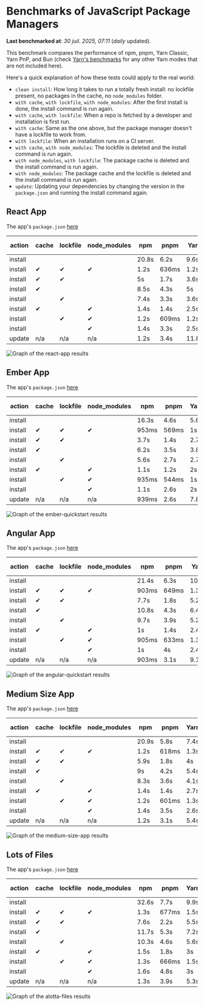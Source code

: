 # Benchmarks of JavaScript Package Managers

**Last benchmarked at**: _30 juil. 2025, 07:11_ (_daily_ updated).

This benchmark compares the performance of npm, pnpm, Yarn Classic, Yarn PnP, and Bun (check [Yarn's benchmarks](https://yarnpkg.com/benchmarks) for any other Yarn modes that are not included here).

Here's a quick explanation of how these tests could apply to the real world:

- `clean install`: How long it takes to run a totally fresh install: no lockfile present, no packages in the cache, no `node_modules` folder.
- `with cache`, `with lockfile`, `with node_modules`: After the first install is done, the install command is run again.
- `with cache`, `with lockfile`: When a repo is fetched by a developer and installation is first run.
- `with cache`: Same as the one above, but the package manager doesn't have a lockfile to work from.
- `with lockfile`: When an installation runs on a CI server.
- `with cache`, `with node_modules`: The lockfile is deleted and the install command is run again.
- `with node_modules`, `with lockfile`: The package cache is deleted and the install command is run again.
- `with node_modules`: The package cache and the lockfile is deleted and the install command is run again.
- `update`: Updating your dependencies by changing the version in the `package.json` and running the install command again.

## React App

The app's `package.json` [here](./fixtures/react-app/package.json)

| action  | cache | lockfile | node_modules| npm | pnpm | Yarn | Yarn PnP | Bun |
| ---     | ---   | ---      | ---         | --- | ---  | ---  | ---      | --- |
| install |       |          |             | 20.8s | 6.2s | 9.6s | 2.6s | 1.4s |
| install | ✔     | ✔        | ✔           | 1.2s | 636ms | 1.2s | n/a | 34ms |
| install | ✔     | ✔        |             | 5s | 1.7s | 3.6s | 982ms | 435ms |
| install | ✔     |          |             | 8.5s | 4.3s | 5s | 2.2s | 413ms |
| install |       | ✔        |             | 7.4s | 3.3s | 3.6s | 973ms | 416ms |
| install | ✔     |          | ✔           | 1.4s | 1.4s | 2.5s | n/a | 32ms |
| install |       | ✔        | ✔           | 1.2s | 609ms | 1.2s | n/a | 30ms |
| install |       |          | ✔           | 1.4s | 3.3s | 2.5s | n/a | 29ms |
| update  | n/a | n/a | n/a | 1.2s | 3.4s | 11.8s | 3s | 33ms |

<img alt="Graph of the react-app results" src="results/img/react-app.svg" />

## Ember App

The app's `package.json` [here](./fixtures/ember-quickstart/package.json)

| action  | cache | lockfile | node_modules| npm | pnpm | Yarn | Yarn PnP | Bun |
| ---     | ---   | ---      | ---         | --- | ---  | ---  | ---      | --- |
| install |       |          |             | 16.3s | 4.6s | 5.6s | 2.2s | 1s |
| install | ✔     | ✔        | ✔           | 953ms | 569ms | 1s | n/a | 26ms |
| install | ✔     | ✔        |             | 3.7s | 1.4s | 2.7s | 862ms | 326ms |
| install | ✔     |          |             | 6.2s | 3.5s | 3.8s | 1.9s | 323ms |
| install |       | ✔        |             | 5.6s | 2.7s | 2.7s | 867ms | 333ms |
| install | ✔     |          | ✔           | 1.1s | 1.2s | 2s | n/a | 26ms |
| install |       | ✔        | ✔           | 935ms | 544ms | 1s | n/a | 23ms |
| install |       |          | ✔           | 1.1s | 2.6s | 2s | n/a | 23ms |
| update  | n/a | n/a | n/a | 939ms | 2.6s | 7.8s | 2.7s | 27ms |

<img alt="Graph of the ember-quickstart results" src="results/img/ember-quickstart.svg" />

## Angular App

The app's `package.json` [here](./fixtures/angular-quickstart/package.json)

| action  | cache | lockfile | node_modules| npm | pnpm | Yarn | Yarn PnP | Bun |
| ---     | ---   | ---      | ---         | --- | ---  | ---  | ---      | --- |
| install |       |          |             | 21.4s | 6.3s | 10.7s | 2.7s | 1.6s |
| install | ✔     | ✔        | ✔           | 903ms | 649ms | 1.3s | n/a | 29ms |
| install | ✔     | ✔        |             | 7.7s | 1.8s | 5.2s | 1.2s | 830ms |
| install | ✔     |          |             | 10.8s | 4.3s | 6.4s | 2.3s | 805ms |
| install |       | ✔        |             | 9.7s | 3.9s | 5.2s | 1.2s | 816ms |
| install | ✔     |          | ✔           | 1s | 1.4s | 2.4s | n/a | 28ms |
| install |       | ✔        | ✔           | 905ms | 633ms | 1.3s | n/a | 25ms |
| install |       |          | ✔           | 1s | 4s | 2.4s | n/a | 25ms |
| update  | n/a | n/a | n/a | 903ms | 3.1s | 9.1s | 2.5s | 32ms |

<img alt="Graph of the angular-quickstart results" src="results/img/angular-quickstart.svg" />

## Medium Size App

The app's `package.json` [here](./fixtures/medium-size-app/package.json)

| action  | cache | lockfile | node_modules| npm | pnpm | Yarn | Yarn PnP | Bun |
| ---     | ---   | ---      | ---         | --- | ---  | ---  | ---      | --- |
| install |       |          |             | 20.9s | 5.8s | 7.4s | 2.8s | 1.4s |
| install | ✔     | ✔        | ✔           | 1.2s | 618ms | 1.3s | n/a | 31ms |
| install | ✔     | ✔        |             | 5.9s | 1.8s | 4s | 1.1s | 470ms |
| install | ✔     |          |             | 9s | 4.2s | 5.4s | 2.4s | 458ms |
| install |       | ✔        |             | 8.3s | 3.6s | 4.1s | 1.1s | 454ms |
| install | ✔     |          | ✔           | 1.4s | 1.4s | 2.7s | n/a | 31ms |
| install |       | ✔        | ✔           | 1.2s | 601ms | 1.3s | n/a | 28ms |
| install |       |          | ✔           | 1.4s | 3.5s | 2.6s | n/a | 28ms |
| update  | n/a | n/a | n/a | 1.2s | 3.1s | 5.4s | 2.3s | 38ms |

<img alt="Graph of the medium-size-app results" src="results/img/medium-size-app.svg" />

## Lots of Files

The app's `package.json` [here](./fixtures/alotta-files/package.json)

| action  | cache | lockfile | node_modules| npm | pnpm | Yarn | Yarn PnP | Bun |
| ---     | ---   | ---      | ---         | --- | ---  | ---  | ---      | --- |
| install |       |          |             | 32.6s | 7.7s | 9.9s | 3.3s | 1.7s |
| install | ✔     | ✔        | ✔           | 1.3s | 677ms | 1.5s | n/a | 39ms |
| install | ✔     | ✔        |             | 7.6s | 2.2s | 5.5s | 1.3s | 698ms |
| install | ✔     |          |             | 11.7s | 5.3s | 7.2s | 2.8s | 699ms |
| install |       | ✔        |             | 10.3s | 4.6s | 5.6s | 1.3s | 694ms |
| install | ✔     |          | ✔           | 1.5s | 1.8s | 3s | n/a | 38ms |
| install |       | ✔        | ✔           | 1.3s | 666ms | 1.5s | n/a | 35ms |
| install |       |          | ✔           | 1.6s | 4.8s | 3s | n/a | 34ms |
| update  | n/a | n/a | n/a | 1.3s | 3.9s | 5.3s | 2.8s | 82ms |

<img alt="Graph of the alotta-files results" src="results/img/alotta-files.svg" />